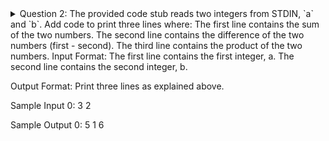 <details> <summary>Question 2: The provided code stub reads two integers from STDIN, `a` and `b`. Add code to print three lines where:
The first line contains the sum of the two numbers.
The second line contains the difference of the two numbers (first - second).
The third line contains the product of the two numbers.
Input Format: The first line contains the first integer, a. The second line contains the second integer, b.
 
Output Format: Print three lines as explained above.

Sample Input 0: 3
2

Sample Output 0: 5
1
6

</summary>
Answer:

python
Copy code
if __name__ == '__main__':
    a = int(input())
    b = int(input())
    print(a + b)
    print(a - b)
    print(a * b)
</details>
